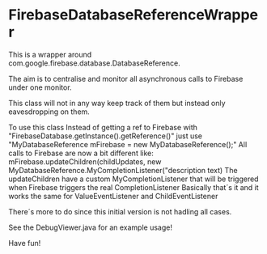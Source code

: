# FirebaseDatabaseReferenceWrapper
This is a wrapper around com.google.firebase.database.DatabaseReference.

The aim is to centralise and monitor all asynchronous calls to Firebase under one monitor.

This class will not in any way keep track of them but instead only eavesdropping on them.

To use this class Instead of getting a ref to Firebase with "FirebaseDatabase.getInstance().getReference()"
just use "MyDatabaseReference mFirebase = new MyDatabaseReference();"
All calls to Firebase are now a bit different like:
 mFirebase.updateChildren(childUpdates, new MyDatabaseReference.MyCompletionListener("description text)
The updateChildren have a custom MyCompletionListener that will be triggered  when 
Firebase triggers the real CompletionListener
Basically that´s it and it works the same for  ValueEventListener and ChildEventListener
  
There´s more to do since this initial version is not hadling all cases.

See the DebugViewer.java for an example usage!

Have fun!
